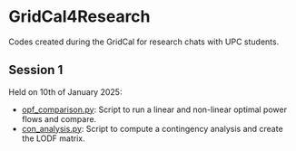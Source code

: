 # GridCal4Research
Codes created during the GridCal for research chats with UPC students.

## Session 1

Held on 10th of January 2025:

- [opf_comparison.py](session1/opf_comparison.py): Script to run a linear and non-linear optimal power flows and compare.
- [con_analysis.py](session1/con_analysis.py): Script to compute a contingency analysis and create the LODF matrix.
